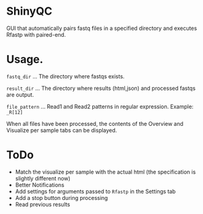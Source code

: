 # ShinyQC
GUI that automatically pairs fastq files in a specified directory and executes Rfastp with paired-end.

# Usage.
`fastq_dir` ... The directory where fastqs exists.

`result_dir` ... The directory where results (html,json) and processed fastqs are output.

`file_pattern` ... Read1 and Read2 patterns in regular expression. Example: `_R[12]`

When all files have been processed, the contents of the Overview and Visualize per sample tabs can be displayed.


# ToDo
- Match the visualize per sample with the actual html (the specification is slightly different now)
- Better Notifications
- Add settings for arguments passed to `Rfastp` in the Settings tab
- Add a stop button during processing
- Read previous results
